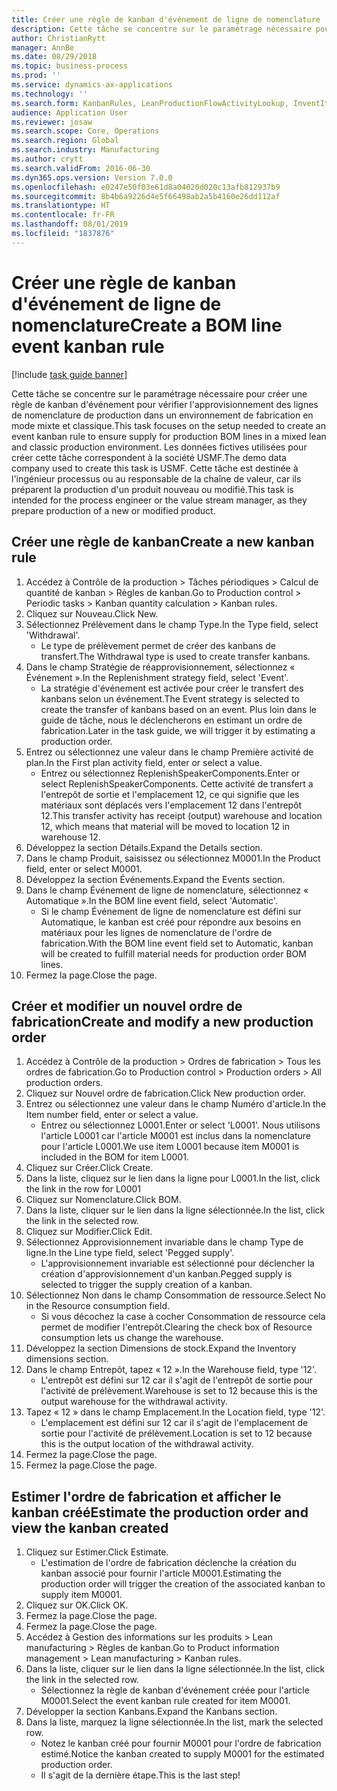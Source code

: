 ```yaml
---
title: Créer une règle de kanban d'événement de ligne de nomenclature
description: Cette tâche se concentre sur le paramétrage nécessaire pour créer une règle de kanban d'événement pour vérifier l'approvisionnement des lignes de nomenclature de production dans un environnement de fabrication en mode mixte et classique.
author: ChristianRytt
manager: AnnBe
ms.date: 08/29/2018
ms.topic: business-process
ms.prod: ''
ms.service: dynamics-ax-applications
ms.technology: ''
ms.search.form: KanbanRules, LeanProductionFlowActivityLookup, InventItemIdLookupSimple, ProdTableListPage, ProdTableCreate, InventItemIdLookupPurchase, ProdTable, ProdBOM, ProdParmCostEstimation
audience: Application User
ms.reviewer: josaw
ms.search.scope: Core, Operations
ms.search.region: Global
ms.search.industry: Manufacturing
ms.author: crytt
ms.search.validFrom: 2016-06-30
ms.dyn365.ops.version: Version 7.0.0
ms.openlocfilehash: e0247e50f03e61d8a04020d020c13afb812937b9
ms.sourcegitcommit: 8b4b6a9226d4e5f66498ab2a5b4160e26dd112af
ms.translationtype: HT
ms.contentlocale: fr-FR
ms.lasthandoff: 08/01/2019
ms.locfileid: "1837876"
---
```

# <a name="create-a-bom-line-event-kanban-rule"></a><span data-ttu-id="29792-103">Créer une règle de kanban d'événement de ligne de nomenclature</span><span class="sxs-lookup"><span data-stu-id="29792-103">Create a BOM line event kanban rule</span></span>

[!include [task guide banner](../../includes/task-guide-banner.md)]

<span data-ttu-id="29792-104">Cette tâche se concentre sur le paramétrage nécessaire pour créer une règle de kanban d'événement pour vérifier l'approvisionnement des lignes de nomenclature de production dans un environnement de fabrication en mode mixte et classique.</span><span class="sxs-lookup"><span data-stu-id="29792-104">This task focuses on the setup needed to create an event kanban rule to ensure supply for production BOM lines in a mixed lean and classic production environment.</span></span> <span data-ttu-id="29792-105">Les données fictives utilisées pour créer cette tâche correspondent à la société USMF.</span><span class="sxs-lookup"><span data-stu-id="29792-105">The demo data company used to create this task is USMF.</span></span> <span data-ttu-id="29792-106">Cette tâche est destinée à l'ingénieur processus ou au responsable de la chaîne de valeur, car ils préparent la production d'un produit nouveau ou modifié.</span><span class="sxs-lookup"><span data-stu-id="29792-106">This task is intended for the process engineer or the value stream manager, as they prepare production of a new or modified product.</span></span>


## <a name="create-a-new-kanban-rule"></a><span data-ttu-id="29792-107">Créer une règle de kanban</span><span class="sxs-lookup"><span data-stu-id="29792-107">Create a new kanban rule</span></span>
1. <span data-ttu-id="29792-108">Accédez à Contrôle de la production > Tâches périodiques > Calcul de quantité de kanban > Règles de kanban.</span><span class="sxs-lookup"><span data-stu-id="29792-108">Go to Production control > Periodic tasks > Kanban quantity calculation > Kanban rules.</span></span>
2. <span data-ttu-id="29792-109">Cliquez sur Nouveau.</span><span class="sxs-lookup"><span data-stu-id="29792-109">Click New.</span></span>
3. <span data-ttu-id="29792-110">Sélectionnez Prélèvement dans le champ Type.</span><span class="sxs-lookup"><span data-stu-id="29792-110">In the Type field, select 'Withdrawal'.</span></span>
    * <span data-ttu-id="29792-111">Le type de prélèvement permet de créer des kanbans de transfert.</span><span class="sxs-lookup"><span data-stu-id="29792-111">The Withdrawal type is used to create transfer kanbans.</span></span>  
4. <span data-ttu-id="29792-112">Dans le champ Stratégie de réapprovisionnement, sélectionnez « Événement ».</span><span class="sxs-lookup"><span data-stu-id="29792-112">In the Replenishment strategy field, select 'Event'.</span></span>
    * <span data-ttu-id="29792-113">La stratégie d'événement est activée pour créer le transfert des kanbans selon un événement.</span><span class="sxs-lookup"><span data-stu-id="29792-113">The Event strategy is selected to create the transfer of kanbans based on an event.</span></span> <span data-ttu-id="29792-114">Plus loin dans le guide de tâche, nous le déclencherons en estimant un ordre de fabrication.</span><span class="sxs-lookup"><span data-stu-id="29792-114">Later in the task guide, we will trigger it by estimating a production order.</span></span>  
5. <span data-ttu-id="29792-115">Entrez ou sélectionnez une valeur dans le champ Première activité de plan.</span><span class="sxs-lookup"><span data-stu-id="29792-115">In the First plan activity field, enter or select a value.</span></span>
    * <span data-ttu-id="29792-116">Entrez ou sélectionnez ReplenishSpeakerComponents.</span><span class="sxs-lookup"><span data-stu-id="29792-116">Enter or select ReplenishSpeakerComponents.</span></span> <span data-ttu-id="29792-117">Cette activité de transfert a l'entrepôt de sortie et l'emplacement 12, ce qui signifie que les matériaux sont déplacés vers l'emplacement 12 dans l'entrepôt 12.</span><span class="sxs-lookup"><span data-stu-id="29792-117">This transfer activity has receipt (output) warehouse and location 12, which means that material will be moved to location 12 in warehouse 12.</span></span>  
6. <span data-ttu-id="29792-118">Développez la section Détails.</span><span class="sxs-lookup"><span data-stu-id="29792-118">Expand the Details section.</span></span>
7. <span data-ttu-id="29792-119">Dans le champ Produit, saisissez ou sélectionnez M0001.</span><span class="sxs-lookup"><span data-stu-id="29792-119">In the Product field, enter or select M0001.</span></span>
8. <span data-ttu-id="29792-120">Développez la section Événements.</span><span class="sxs-lookup"><span data-stu-id="29792-120">Expand the Events section.</span></span>
9. <span data-ttu-id="29792-121">Dans le champ Événement de ligne de nomenclature, sélectionnez « Automatique ».</span><span class="sxs-lookup"><span data-stu-id="29792-121">In the BOM line event field, select 'Automatic'.</span></span>
    * <span data-ttu-id="29792-122">Si le champ Événement de ligne de nomenclature est défini sur Automatique, le kanban est créé pour répondre aux besoins en matériaux pour les lignes de nomenclature de l'ordre de fabrication.</span><span class="sxs-lookup"><span data-stu-id="29792-122">With the BOM line event field set to Automatic, kanban will be created to fulfill material needs for production order BOM lines.</span></span>  
10. <span data-ttu-id="29792-123">Fermez la page.</span><span class="sxs-lookup"><span data-stu-id="29792-123">Close the page.</span></span>

## <a name="create-and-modify-a-new-production-order"></a><span data-ttu-id="29792-124">Créer et modifier un nouvel ordre de fabrication</span><span class="sxs-lookup"><span data-stu-id="29792-124">Create and modify a new production order</span></span>
1. <span data-ttu-id="29792-125">Accédez à Contrôle de la production > Ordres de fabrication > Tous les ordres de fabrication.</span><span class="sxs-lookup"><span data-stu-id="29792-125">Go to Production control > Production orders > All production orders.</span></span>
2. <span data-ttu-id="29792-126">Cliquez sur Nouvel ordre de fabrication.</span><span class="sxs-lookup"><span data-stu-id="29792-126">Click New production order.</span></span>
3. <span data-ttu-id="29792-127">Entrez ou sélectionnez une valeur dans le champ Numéro d'article.</span><span class="sxs-lookup"><span data-stu-id="29792-127">In the Item number field, enter or select a value.</span></span>
    * <span data-ttu-id="29792-128">Entrez ou sélectionnez L0001.</span><span class="sxs-lookup"><span data-stu-id="29792-128">Enter or select 'L0001'.</span></span> <span data-ttu-id="29792-129">Nous utilisons l'article L0001 car l'article M0001 est inclus dans la nomenclature pour l'article L0001.</span><span class="sxs-lookup"><span data-stu-id="29792-129">We use item L0001 because item M0001 is included in the BOM for item L0001.</span></span>  
4. <span data-ttu-id="29792-130">Cliquez sur Créer.</span><span class="sxs-lookup"><span data-stu-id="29792-130">Click Create.</span></span>
5. <span data-ttu-id="29792-131">Dans la liste, cliquez sur le lien dans la ligne pour L0001.</span><span class="sxs-lookup"><span data-stu-id="29792-131">In the list, click the link in the row for L0001</span></span>
6. <span data-ttu-id="29792-132">Cliquez sur Nomenclature.</span><span class="sxs-lookup"><span data-stu-id="29792-132">Click BOM.</span></span>
7. <span data-ttu-id="29792-133">Dans la liste, cliquer sur le lien dans la ligne sélectionnée.</span><span class="sxs-lookup"><span data-stu-id="29792-133">In the list, click the link in the selected row.</span></span>
8. <span data-ttu-id="29792-134">Cliquez sur Modifier.</span><span class="sxs-lookup"><span data-stu-id="29792-134">Click Edit.</span></span>
9. <span data-ttu-id="29792-135">Sélectionnez Approvisionnement invariable dans le champ Type de ligne.</span><span class="sxs-lookup"><span data-stu-id="29792-135">In the Line type field, select 'Pegged supply'.</span></span>
    * <span data-ttu-id="29792-136">L'approvisionnement invariable est sélectionné pour déclencher la création d'approvisionnement d'un kanban.</span><span class="sxs-lookup"><span data-stu-id="29792-136">Pegged supply is selected to trigger the supply creation of a kanban.</span></span>  
10. <span data-ttu-id="29792-137">Sélectionnez Non dans le champ Consommation de ressource.</span><span class="sxs-lookup"><span data-stu-id="29792-137">Select No in the Resource consumption field.</span></span>
    * <span data-ttu-id="29792-138">Si vous décochez la case à cocher Consommation de ressource cela permet de modifier l'entrepôt.</span><span class="sxs-lookup"><span data-stu-id="29792-138">Clearing the check box of Resource consumption lets us change the warehouse.</span></span>  
11. <span data-ttu-id="29792-139">Développez la section Dimensions de stock.</span><span class="sxs-lookup"><span data-stu-id="29792-139">Expand the Inventory dimensions section.</span></span>
12. <span data-ttu-id="29792-140">Dans le champ Entrepôt, tapez « 12 ».</span><span class="sxs-lookup"><span data-stu-id="29792-140">In the Warehouse field, type '12'.</span></span>
    * <span data-ttu-id="29792-141">L'entrepôt est défini sur 12 car il s'agit de l'entrepôt de sortie pour l'activité de prélèvement.</span><span class="sxs-lookup"><span data-stu-id="29792-141">Warehouse is set to 12 because this is the output warehouse for the withdrawal activity.</span></span>  
13. <span data-ttu-id="29792-142">Tapez « 12 » dans le champ Emplacement.</span><span class="sxs-lookup"><span data-stu-id="29792-142">In the Location field, type '12'.</span></span>
    * <span data-ttu-id="29792-143">L'emplacement est défini sur 12 car il s'agit de l'emplacement de sortie pour l'activité de prélèvement.</span><span class="sxs-lookup"><span data-stu-id="29792-143">Location is set to 12 because this is the output location of the withdrawal activity.</span></span>  
14. <span data-ttu-id="29792-144">Fermez la page.</span><span class="sxs-lookup"><span data-stu-id="29792-144">Close the page.</span></span>
15. <span data-ttu-id="29792-145">Fermez la page.</span><span class="sxs-lookup"><span data-stu-id="29792-145">Close the page.</span></span>

## <a name="estimate-the-production-order-and-view-the-kanban-created"></a><span data-ttu-id="29792-146">Estimer l'ordre de fabrication et afficher le kanban créé</span><span class="sxs-lookup"><span data-stu-id="29792-146">Estimate the production order and view the kanban created</span></span>
1. <span data-ttu-id="29792-147">Cliquez sur Estimer.</span><span class="sxs-lookup"><span data-stu-id="29792-147">Click Estimate.</span></span>
    * <span data-ttu-id="29792-148">L'estimation de l'ordre de fabrication déclenche la création du kanban associé pour fournir l'article M0001.</span><span class="sxs-lookup"><span data-stu-id="29792-148">Estimating the production order will trigger the creation of the associated kanban to supply item M0001.</span></span>  
2. <span data-ttu-id="29792-149">Cliquez sur OK.</span><span class="sxs-lookup"><span data-stu-id="29792-149">Click OK.</span></span>
3. <span data-ttu-id="29792-150">Fermez la page.</span><span class="sxs-lookup"><span data-stu-id="29792-150">Close the page.</span></span>
4. <span data-ttu-id="29792-151">Fermez la page.</span><span class="sxs-lookup"><span data-stu-id="29792-151">Close the page.</span></span>
5. <span data-ttu-id="29792-152">Accédez à Gestion des informations sur les produits > Lean manufacturing > Règles de kanban.</span><span class="sxs-lookup"><span data-stu-id="29792-152">Go to Product information management > Lean manufacturing > Kanban rules.</span></span>
6. <span data-ttu-id="29792-153">Dans la liste, cliquer sur le lien dans la ligne sélectionnée.</span><span class="sxs-lookup"><span data-stu-id="29792-153">In the list, click the link in the selected row.</span></span>
    * <span data-ttu-id="29792-154">Sélectionnez la règle de kanban d'événement créée pour l'article M0001.</span><span class="sxs-lookup"><span data-stu-id="29792-154">Select the event kanban rule created for item M0001.</span></span>  
7. <span data-ttu-id="29792-155">Développer la section Kanbans.</span><span class="sxs-lookup"><span data-stu-id="29792-155">Expand the Kanbans section.</span></span>
8. <span data-ttu-id="29792-156">Dans la liste, marquez la ligne sélectionnée.</span><span class="sxs-lookup"><span data-stu-id="29792-156">In the list, mark the selected row.</span></span>
    * <span data-ttu-id="29792-157">Notez le kanban créé pour fournir M0001 pour l'ordre de fabrication estimé.</span><span class="sxs-lookup"><span data-stu-id="29792-157">Notice the kanban created to supply M0001 for the estimated production order.</span></span>  
    * <span data-ttu-id="29792-158">Il s'agit de la dernière étape.</span><span class="sxs-lookup"><span data-stu-id="29792-158">This is the last step!</span></span>  

